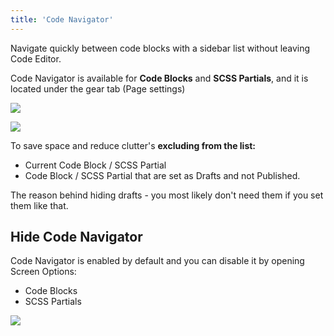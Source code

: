 ```yaml
---
title: 'Code Navigator'
---
```


Navigate quickly between code blocks with a sidebar list without leaving Code Editor.

Code Navigator is available for **Code Blocks** and **SCSS Partials**, and it is located under the gear tab (Page settings)

![](../../img/code-navigator/Screenshot-2021-11-10-at-10.37.40.png)

![](../../img/code-navigator/Screenshot-2021-11-10-at-10.36.24.png)

To save space and reduce clutter's **excluding from the list:**

- Current Code Block / SCSS Partial
- Code Block / SCSS Partial that are set as Drafts and not Published.

The reason behind hiding drafts - you most likely don't need them if you set them like that.

## Hide Code Navigator

Code Navigator is enabled by default and you can disable it by opening Screen Options:

- Code Blocks
- SCSS Partials

![](../../img/code-navigator/Screenshot-2021-11-10-at-10.39.29.png)